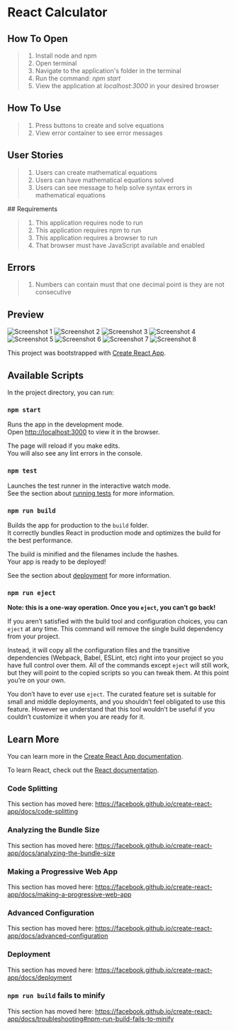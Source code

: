 # React Calculator

## How To Open
> 1. Install node and npm
> 2. Open terminal
> 3. Navigate to the application's folder in the terminal
> 4. Run the command: _npm start_
> 5. View the application at _localhost:3000_ in your desired browser

## How To Use
> 1. Press buttons to create and solve equations
> 2. View error container to see error messages

## User Stories
> 1. Users can create mathematical equations
> 2. Users can have mathematical equations solved
> 3. Users can see message to help solve syntax errors in mathematical equations

## Requirements
> 1. This application requires node to run
> 2. This application requires npm to run
> 3. This application requires a browser to run
> 4. That browser must have JavaScript available and enabled

## Errors
> 1. Numbers can contain must that one decimal point is they are not consecutive

## Preview
![Screenshot 1](./images/screenshot1.png)
![Screenshot 2](./images/screenshot2.png)
![Screenshot 3](./images/screenshot3.png)
![Screenshot 4](./images/screenshot4.png)
![Screenshot 5](./images/screenshot5.png)
![Screenshot 6](./images/screenshot6.png)
![Screenshot 7](./images/screenshot7.png)
![Screenshot 8](./images/screenshot8.png)

This project was bootstrapped with [Create React App](https://github.com/facebook/create-react-app).

## Available Scripts

In the project directory, you can run:

### `npm start`

Runs the app in the development mode.<br />
Open [http://localhost:3000](http://localhost:3000) to view it in the browser.

The page will reload if you make edits.<br />
You will also see any lint errors in the console.

### `npm test`

Launches the test runner in the interactive watch mode.<br />
See the section about [running tests](https://facebook.github.io/create-react-app/docs/running-tests) for more information.

### `npm run build`

Builds the app for production to the `build` folder.<br />
It correctly bundles React in production mode and optimizes the build for the best performance.

The build is minified and the filenames include the hashes.<br />
Your app is ready to be deployed!

See the section about [deployment](https://facebook.github.io/create-react-app/docs/deployment) for more information.

### `npm run eject`

**Note: this is a one-way operation. Once you `eject`, you can’t go back!**

If you aren’t satisfied with the build tool and configuration choices, you can `eject` at any time. This command will remove the single build dependency from your project.

Instead, it will copy all the configuration files and the transitive dependencies (Webpack, Babel, ESLint, etc) right into your project so you have full control over them. All of the commands except `eject` will still work, but they will point to the copied scripts so you can tweak them. At this point you’re on your own.

You don’t have to ever use `eject`. The curated feature set is suitable for small and middle deployments, and you shouldn’t feel obligated to use this feature. However we understand that this tool wouldn’t be useful if you couldn’t customize it when you are ready for it.

## Learn More

You can learn more in the [Create React App documentation](https://facebook.github.io/create-react-app/docs/getting-started).

To learn React, check out the [React documentation](https://reactjs.org/).

### Code Splitting

This section has moved here: https://facebook.github.io/create-react-app/docs/code-splitting

### Analyzing the Bundle Size

This section has moved here: https://facebook.github.io/create-react-app/docs/analyzing-the-bundle-size

### Making a Progressive Web App

This section has moved here: https://facebook.github.io/create-react-app/docs/making-a-progressive-web-app

### Advanced Configuration

This section has moved here: https://facebook.github.io/create-react-app/docs/advanced-configuration

### Deployment

This section has moved here: https://facebook.github.io/create-react-app/docs/deployment

### `npm run build` fails to minify

This section has moved here: https://facebook.github.io/create-react-app/docs/troubleshooting#npm-run-build-fails-to-minify
